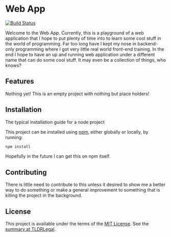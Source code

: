 Web App
================

[![Build Status](https://img.shields.io/github/workflow/status/Flatrotech/webapp/Node.js%20CI)](https://github.com/Flatrotech/WebApp/actions/workflows/node.js.yml)

Welcome to the Web App. Currently, this is a playground of a web application that I 
hope to put plenty of time into to learn some cool stuff in the world of programming.
Far too long have I kept my nose in backend-only programming where I got very little
real world front-end training. In the end I hope to have an up and running 
web application under a different name that can do some cool stuff. It may
even be a collection of things, who knows?



## Features

Nothing yet! This is an empty project with nothing but place holders!


## Installation
The typical installation guide for a node project

This project can be
installed using [npm](https://www.npmjs.com/), either globally or locally, by
running:

```sh
npm install 
```

Hopefully in the future I can get this on npm itself.

## Contributing

There is little need to contribute to this unless it desired to show me
a better way to do something or make a general improvement to something 
that is killing the project in the background. 

## License

This project is available under the terms of the [MIT License](LICENSE.txt).
See the [summary at TLDRLegal](https://tldrlegal.com/license/mit-license).
